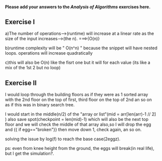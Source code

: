 #### Please add your answers to the ***Analysis of  Algorithms*** exercises here.

## Exercise I

a)The number of operations-->(runtime) will increase at a linear rate as the size of the input increases-->(the n). ===>{O(n)}


b)runtime complexity will be " O(n^n) " because the snippet will have nested loops. operations will increase quadratically


c)this will also be O(n) like the fisrt one but it will for each value (its like a mix of the 1st 2 but no loop)

## Exercise II

I would loop through the building floors as if they were as 1 sorted array with the 2nd floor  on the top of first, third floor on the top of 2nd an so on as if this was in binary search tree.

I would start in the middle(n/2) of the "array or list"(mid = arr[len(arr)-1 // 2] ) also save spot(checkpoint = len(mid)-1) which will also be the next top floor and we will check the middle of that array also,so I will
drop the egg and {{ if egg=="broken"}} then move down 1, check again, an so on.

 solving the issue by log(f) to reach the base case(2eggz).

 ps: even from knee height from the ground, the eggs will break(in real life), but I get the simulation?.